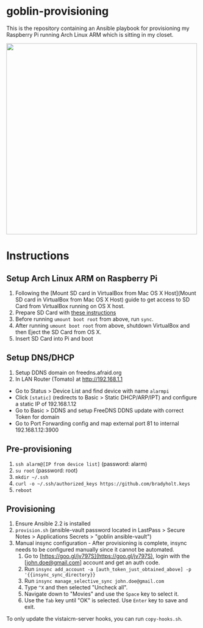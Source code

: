 # goblin-provisioning

This is the repository containing an Ansible playbook for provisioning my Raspberry Pi running Arch Linux ARM which is sitting in my closet.

<img src="https://cloud.githubusercontent.com/assets/759811/20446573/fa820624-ad9f-11e6-8cfb-554aca927988.png" width="500px">

# Instructions

## Setup Arch Linux ARM on Raspberry Pi

1. Following the [Mount SD card in VirtualBox from Mac OS X Host](Mount SD card in VirtualBox from Mac OS X Host) guide to get access to SD Card from VirtualBox running on OS X host.
1. Prepare SD Card with [these instructions](https://archlinuxarm.org/platforms/armv6/raspberry-pi)
2. Before running `umount boot root` from above, run `sync`.
3. After running  `umount boot root` from above, shutdown VirtualBox and then Eject the SD Card from OS X.
2. Insert SD Card into Pi and boot

## Setup DNS/DHCP

1. Setup DDNS domain on freedns.afraid.org
2. In LAN Router (Tomato) at http://192.168.1.1
 - Go to Status > Device List and find device with name `alarmpi`
 - Click `[static]` (redirects to Basic > Static DHCP/ARP/IPT) and configure a static IP of 192.168.1.12
 - Go to Basic > DDNS and setup FreeDNS DDNS update with correct Token for domain
 - Go to Port Forwarding config and map external port 81 to internal 192.168.1.12:3900

## Pre-provisioning

1. `ssh alarm@[IP from device list]` (password: alarm)
2. `su root` (password: root)
3. `mkdir ~/.ssh`
4. `curl -o ~/.ssh/authorized_keys https://github.com/bradyholt.keys`
5. `reboot`

## Provisioning

1. Ensure Ansible 2.2 is installed
2. `provision.sh` (ansible-vault password located in LastPass > Secure Notes > Applications Secrets > "goblin ansible-vault")
3. Manual insync configuration - After provisioning is complete, insync needs to be configured manually since it cannot be automated.
   1. Go to [https://goo.gl/jv797S](https://goo.gl/jv797S), login with the [john.doe@gmail.com] account and get an auth code.
   2. Run `insync add_account -a [auth_token_just_obtained_above] -p '{{insync_sync_directory}}`
   3. Run `insync manage_selective_sync john.doe@gmail.com`
   4. Type `^X` and then selected "Uncheck all".
   5. Navigate down to "Movies" and use the `Space` key to select it.
   6. Use the `Tab` key until "OK" is selected.  Use `Enter` key to save and exit.

To only update the vistaicm-server hooks, you can run `copy-hooks.sh`.
